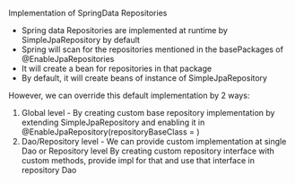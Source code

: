 Implementation of SpringData Repositories

* Spring data Repositories are implemented at runtime by SimpleJpaRepository by default
* Spring will scan for the repositories mentioned in the basePackages of @EnableJpaRepositories
* It will create a bean for repositories in that package
* By default, it will create beans of instance of SimpleJpaRepository


However, we can override this default implementation by 2 ways:
1. Global level - By creating custom base repository implementation by extending SimpleJpaRepository and enabling it in
                    @EnableJpaRepository(repositoryBaseClass = )
2. Dao/Repository level - We can provide custom implementation at single Dao or Repository level
                            By creating custom repository interface with custom methods, provide impl for that and use that interface in repository Dao
